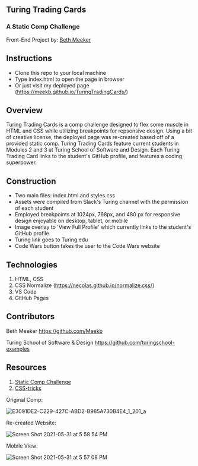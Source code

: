 ## Turing Trading Cards

### A Static Comp Challenge

Front-End Project by: [Beth Meeker](https://github.com/Meekb)

## Instructions
  * Clone this repo to your local machine
  * Type index.html to open the page in browser
  * Or just visit my deployed page (https://meekb.github.io/TuringTradingCards/)

## Overview
  Turing Trading Cards is a comp challenge designed to flex some muscle in HTML and CSS while utilizing breakpoints for repsonsive design.
  Using a bit of creative license, the deployed page was re-created based off of a provided static comp. Turing Trading Cards feature current 
  students in Modules 2 and 3 at Turing School of Software and Design. Each Turing Trading Card links to the student's GitHub profile, and features
  a coding superpower.

## Construction
  
  * Two main files: index.html and styles.css
  * Assets were compiled from Slack's Turing channel with the permission of each student
  * Employed breakpoints at 1024px, 768px, and 480 px for responsive design enjoyable on desktop, tablet, or mobile
  * Image overlay to 'View Full Profile' which currently links to the student's GitHub profile
  * Turing link goes to Turing.edu
  * Code Wars button takes the user to the Code Wars website

## Technologies
  1. HTML, CSS
  2. CSS Normalize (https://necolas.github.io/normalize.css/)
  3. VS Code 
  4. GitHub Pages

## Contributors

  Beth Meeker https://github.com/Meekb
  
  Turing School of Software & Design https://github.com/turingschool-examples

## Resources
  1. [Static Comp Challenge](https://frontend.turing.edu/projects/module-1/m1-static-comp)
  2. [CSS-tricks](https://css-tricks.com/)
 
 Original Comp:
 
 ![E3091DE2-C229-427C-ABD2-B985A730B4E4_1_201_a](https://user-images.githubusercontent.com/76264735/120249794-4286ff80-c239-11eb-8efa-36a0cddde732.jpeg)
 
 Re-created Website:
 
 ![Screen Shot 2021-05-31 at 5 58 54 PM](https://user-images.githubusercontent.com/76264735/120249995-e4a6e780-c239-11eb-9ad6-946e4c48b913.png)
 
 Mobile View:
 
 ![Screen Shot 2021-05-31 at 5 57 08 PM](https://user-images.githubusercontent.com/76264735/120249928-ae696800-c239-11eb-8958-e19ebd88eb6f.png)


